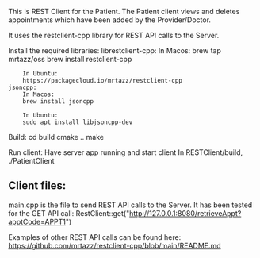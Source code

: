This is REST Client for the Patient. The Patient client views and deletes appointments which have been added by the Provider/Doctor. 

It uses the restclient-cpp library for REST API calls to the Server.

Install the required libraries:
    librestclient-cpp:
        In Macos:
        brew tap mrtazz/oss
        brew install restclient-cpp

        In Ubuntu:
        https://packagecloud.io/mrtazz/restclient-cpp
    jsoncpp:
        In Macos:
        brew install jsoncpp

        In Ubuntu:
        sudo apt install libjsoncpp-dev

Build:
    cd build
    cmake ..
    make

Run client:
    Have server app running and start client 
    In RESTClient/build, ./PatientClient
    

Client files:
-------------
main.cpp is the file to send REST API calls to the Server.
It has been tested for the GET API call:
RestClient::get("http://127.0.0.1:8080/retrieveAppt?apptCode=APPT1")

Examples of other REST API calls can be found here:
https://github.com/mrtazz/restclient-cpp/blob/main/README.md
